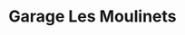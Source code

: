 ---
title: "Garage Les Moulinets"
url: /saint-herblain/garage-les-moulinets/
shop: Autowerkstatt
---